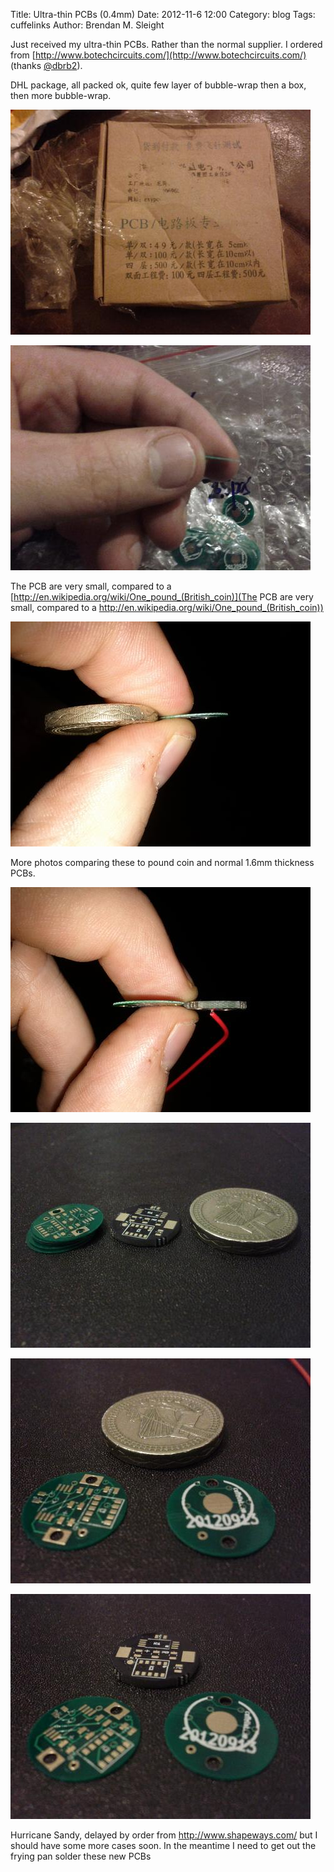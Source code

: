 Title: Ultra-thin PCBs (0.4mm)
Date: 2012-11-6 12:00
Category: blog
Tags: cuffelinks
Author: Brendan M. Sleight

Just received my ultra-thin PCBs. Rather than the normal supplier. I ordered from [http://www.botechcircuits.com/](http://www.botechcircuits.com/) (thanks [@dbrb2](https://twitter.com/dbrb2)).

DHL package, all packed ok, quite few layer of bubble-wrap then a box, then more bubble-wrap.


<a href="images/ultra-thin-pcbs-0-4mm/IMG_20121106_183329.jpg"><img src="images/ultra-thin-pcbs-0-4mm/thumbnails/480x_/IMG_20121106_183329.jpg" /></a>

<a href="images/ultra-thin-pcbs-0-4mm/IMG_20121106_183432.jpg"><img src="images/ultra-thin-pcbs-0-4mm/thumbnails/480x_/IMG_20121106_183432.jpg" /></a>

The PCB are very small, compared to a [http://en.wikipedia.org/wiki/One_pound_(British_coin)](The PCB are very small, compared to a http://en.wikipedia.org/wiki/One_pound_(British_coin))

<a href="images/ultra-thin-pcbs-0-4mm/IMG_20121106_183606.jpg"><img src="images/ultra-thin-pcbs-0-4mm/thumbnails/480x_/IMG_20121106_183606.jpg" /></a>

More photos comparing these to pound coin and normal 1.6mm thickness PCBs.

<a href="images/ultra-thin-pcbs-0-4mm/IMG_20121106_183748.jpg"><img src="images/ultra-thin-pcbs-0-4mm/thumbnails/480x_/IMG_20121106_183748.jpg" /></a>

<a href="images/ultra-thin-pcbs-0-4mm/IMG_20121106_184102.jpg"><img src="images/ultra-thin-pcbs-0-4mm/thumbnails/480x_/IMG_20121106_184102.jpg" /></a>

<a href="images/ultra-thin-pcbs-0-4mm/IMG_20121106_184709.jpg"><img src="images/ultra-thin-pcbs-0-4mm/thumbnails/480x_/IMG_20121106_184709.jpg" /></a>

<a href="images/ultra-thin-pcbs-0-4mm/IMG_20121106_184740.jpg"><img src="images/ultra-thin-pcbs-0-4mm/thumbnails/480x_/IMG_20121106_184740.jpg" /></a>

Hurricane Sandy, delayed by order from http://www.shapeways.com/ but I should have some more cases soon. In the meantime I need to get out the frying pan solder these new PCBs

